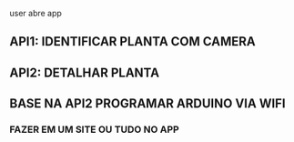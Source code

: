 user abre app 
## API1: IDENTIFICAR PLANTA COM CAMERA
## API2: DETALHAR PLANTA
## BASE NA API2 PROGRAMAR ARDUINO VIA WIFI
### FAZER EM UM SITE OU TUDO NO APP 